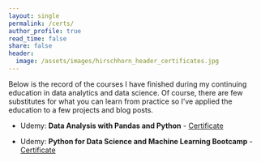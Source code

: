 ```yaml
---
layout: single
permalink: /certs/
author_profile: true
read_time: false
share: false
header:
  image: /assets/images/hirschhorn_header_certificates.jpg
---
```



Below is the record of the courses I have finished during my continuing education in data analytics and data science. Of course, there are few substitutes for what you can learn from practice so I’ve applied the education to a few projects and blog posts.

  - Udemy: **Data Analysis with Pandas and Python** - [Certificate](/assets/images/Python_Pandas_Cert.jpg)

  - Udemy: **Python for Data Science and Machine Learning Bootcamp** - [Certificate](/assets/images/Python_DS_Cert.jpg)

